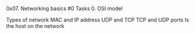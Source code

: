 0x07. Networking basics #0 Tasks 0. OSI model

Types of network
MAC and IP address
UDP and TCP
TCP and UDP ports
Is the host on the network
